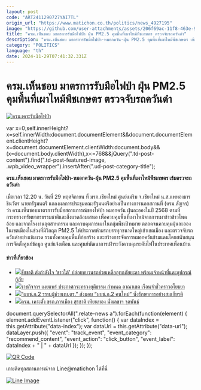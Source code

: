 ```yaml
---
layout: post
code: "ART2411290727YAI7TL"
origin_url: "https://www.matichon.co.th/politics/news_4927195"
image: "https://github.com/user-attachments/assets/206f69ac-11f8-463e-994d-d55a2dab27c1"
title: "ครม.เห็นชอบ มาตรการรับมือไฟป่า ฝุ่น PM2.5 คุมพื้นที่เผาไหม้พืชเกษตร ตรวจจับรถควันดำ"
description: "ครม.เห็นชอบ มาตรการรับมือไฟป่า-หมอกควัน-ฝุ่น PM2.5 คุมพื้นที่เผาไหม้พืชเกษตร เข้มตรวจรถควันดำ"
category: "POLITICS"
language: "th"
date: 2024-11-29T07:41:32.331Z
---
```


# ครม.เห็นชอบ มาตรการรับมือไฟป่า ฝุ่น PM2.5 คุมพื้นที่เผาไหม้พืชเกษตร ตรวจจับรถควันดำ

[![](https://www.matichon.co.th/wp-content/uploads/2024/11/ครม.เคาะรับมือไฟป่า.jpg "ครม.เคาะรับมือไฟป่า")](https://www.matichon.co.th/wp-content/uploads/2024/11/ครม.เคาะรับมือไฟป่า.jpg)

var x=0;self.innerHeight?x=self.innerWidth:document.documentElement&&document.documentElement.clientHeight?x=document.documentElement.clientWidth:document.body&&(x=document.body.clientWidth),x<=768&&jQuery(".td-post-content").find(".td-post-featured-image, .wpb\_video\_wrapper").insertAfter(".ud-post-category-title");

**ครม.เห็นชอบ มาตรการรับมือไฟป่า-หมอกควัน-ฝุ่น PM2.5 คุมพื้นที่เผาไหม้พืชเกษตร เข้มตรวจรถควันดำ**

เมื่อเวลา 12.20 น. วันที่ 29 พฤศจิกายน ที่ มรภ.เชียงใหม่ ศูนย์แม่ริม จ.เชียงใหม่ น.ส.แพทองธาร ชินวัตร นายกรัฐมนตรี แถลงผลการประชุมคณะรัฐมนตรีอย่างเป็นทางการนอกสถานที่ (ครม.สัญจร) ว่า ครม.เห็นชอบมาตรการรับมือสถานการณ์ของไฟป่า หมอกควัน ฝุ่นละอองในปี 2568 ตามที่กระทรวงทรัพยากรธรรมชาติและสิ่งแวดล้อมเสนอ เพื่อควบคุมพื้นที่เผาไหม้จากการเผาข้าวข้าวโพด อ้อย และจากโรงงานอุตสาหกรรม และควบคุมการเผาในกลุ่มพืชเป้าหมาย ตลอดจนควบคุมฝุ่นละอองในเขตเมืองในช่วงที่มีวิกฤต PM2.5 ให้ประกาศห้ามรถบรรทุกขนาดใหญ่เข้าเขตเมือง และตรวจจับรถควันดำอย่างเข้มงวด รวมทั้งควบคุมพื้นที่ก่อสร้าง และสร้างการจัดการหมอกควันข้ามแดนโดยสนับสนุนการจัดตั้งศูนย์ข้อมูล ศูนย์แจ้งเตือน และศูนย์พัฒนาการเฝ้าระวังควบคุมระดับไฟในประเทศเพื่อนบ้าน

#### ข่าวที่เกี่ยวข้อง

*   [![](https://www.matichon.co.th/wp-content/uploads/2024/11/000000-2024-11-29T143454.573.jpg)ชัชชาติ ส่งกำลังใจ ‘ชาวใต้’ ปล่อยขบวนรถช่วยเหลืออุทกภัยยะลา พร้อมเจ้าหน้าที่และอุปกรณ์กู้ภัย](https://www.matichon.co.th/local/quality-life/news_4927178) 
*   [![](https://www.matichon.co.th/wp-content/uploads/2024/11/55565.jpg)ราชกิจจาฯ เผยแพร่ ประกาศกระทรวงยุติธรรม กำหนด อาณาเขต เรือนจำชั่วคราวอโยธยา](https://www.matichon.co.th/local/crime/news_4927204)
*   [![](https://www.matichon.co.th/wp-content/uploads/2024/11/29-พ.ย.-แรก-1.jpg)“ผบช.ภ.2 รรท.ผู้ช่วยผบ.ตร.” ส่งมอบ “ผบช.ภ.2 คนใหม่” นั่งรักษาการอย่างสมเกียรติ](https://www.matichon.co.th/local/news_4926599)
*   [![](https://www.matichon.co.th/wp-content/uploads/2024/11/452745-1.jpg)ครม. เคาะตั้ง ขรก.การเมือง สุรชาติ เทียนทอง นั่งเลขาฯ จุลพันธ์](https://www.matichon.co.th/politics/news_4927216)

document.querySelectorAll(".relate-news a").forEach(function(element) { element.addEventListener("click", function() { var dataIndex = this.getAttribute("data-index"); var dataUrl = this.getAttribute("data-url"); dataLayer.push({ "event": "track\_event", "event\_category": "recommend\_content", "event\_action": "click\_button", "event\_label": dataIndex + " | " + dataUrl }); }); });

[![QR Code](https://www.matichon.co.th/wp-content/uploads/2023/07/wob1371z.jpg)](https://lin.ee/ht0nDxX)

เกาะติดทุกสถานการณ์จาก Line@matichon ได้ที่นี่

[![Line Image](https://www.matichon.co.th/wp-content/uploads/2023/07/th.png)](https://lin.ee/ht0nDxX)